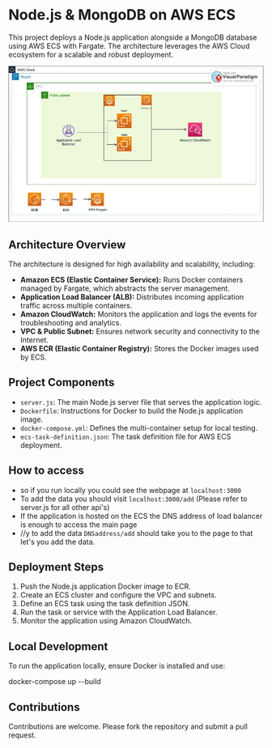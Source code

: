 # Node.js & MongoDB on AWS ECS

This project deploys a Node.js application alongside a MongoDB database using AWS ECS with Fargate. The architecture leverages the AWS Cloud ecosystem for a scalable and robust deployment.

![Architecture Diagram](https://github.com/4019charan/ECS-Project/blob/main/ECS-Project2.jpeg)

## Architecture Overview

The architecture is designed for high availability and scalability, including:

- **Amazon ECS (Elastic Container Service):** Runs Docker containers managed by Fargate, which abstracts the server management.
- **Application Load Balancer (ALB):** Distributes incoming application traffic across multiple containers.
- **Amazon CloudWatch:** Monitors the application and logs the events for troubleshooting and analytics.
- **VPC & Public Subnet:** Ensures network security and connectivity to the Internet.
- **AWS ECR (Elastic Container Registry):** Stores the Docker images used by ECS.

## Project Components

- `server.js`: The main Node.js server file that serves the application logic.
- `Dockerfile`: Instructions for Docker to build the Node.js application image.
- `docker-compose.yml`: Defines the multi-container setup for local testing.
- `ecs-task-definition.json`: The task definition file for AWS ECS deployment.

## How to access
-  so if you run locally you could see the webpage at `localhost:3000`
-  To add the data you should visit `localhost:3000/add` (Please refer to server.js for all other api's)
-  If the application is hosted on the ECS the DNS address of load balancer is enough to access the main page
-  //y to add the data `DNSaddress/add` should take you to the page to that let's you add the data.

## Deployment Steps

1. Push the Node.js application Docker image to ECR.
2. Create an ECS cluster and configure the VPC and subnets.
3. Define an ECS task using the task definition JSON.
4. Run the task or service with the Application Load Balancer.
5. Monitor the application using Amazon CloudWatch.

## Local Development

To run the application locally, ensure Docker is installed and use:

docker-compose up --build

## Contributions

Contributions are welcome. Please fork the repository and submit a pull request.

